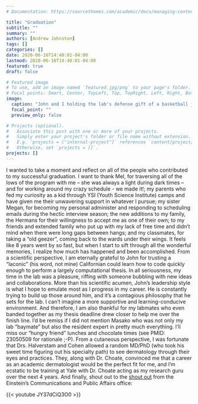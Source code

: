 ```yaml
---
# Documentation: https://sourcethemes.com/academic/docs/managing-content/

title: "Graduation"
subtitle: ""
summary: ""
authors: [Andrew Johnston]
tags: []
categories: []
date: 2020-06-16T14:40:01-04:00
lastmod: 2020-06-16T14:40:01-04:00
featured: true
draft: false

# Featured image
# To use, add an image named `featured.jpg/png` to your page's folder.
# Focal points: Smart, Center, TopLeft, Top, TopRight, Left, Right, BottomLeft, Bottom, BottomRight.
image:
  caption: "John and I holding the lab's defense gift of a basketball jersey with the number eleven for being the 11th graduating student from John's lab."
  focal_point: ""
  preview_only: false

# Projects (optional).
#   Associate this post with one or more of your projects.
#   Simply enter your project's folder or file name without extension.
#   E.g. `projects = ["internal-project"]` references `content/project/deep-learning/index.md`.
#   Otherwise, set `projects = []`.
projects: []
---
```


I wanted to take a moment and reflect on all of the people who contributed to my successful graduation. I want to thank Mel, for traversing all of the lows of the program with me – she was always a light during dark times – and for working around my crazy schedule  - we made it!; my parents who fed my curiosity as a kid through YSI (Youth Science Institute) camps and have given me their unwavering support in whatever I pursue; my sister Megan, for becoming my personal administer and responding to scheduling emails during the hectic interview season; the new additions to my family, the Hermans for their willingness to accept me as one of their own; to my friends and extended family who put up with my lack of free time and didn’t mind when there were long gaps between hangs; and my classmates, for taking a “old geezer”, coming back to the wards under their wings. It feels like 8 years went by so fast, but when I start to sift through all the wonderful memories, I realize how much has happened and been accomplished.
From a scientific perspective, I am eternally grateful to John for trusting a “laconic” (his word, not mine) Californian could learn how to code quickly enough to perform a largely computational thesis. In all seriousness, my time in the lab was a pleasure, riffing with someone bubbling with new ideas and collaborations. More than his scientific acumen, John’s leadership style is what I hope to emulate most as I progress in my career. He is constantly trying to build up those around him, and it’s a contagious philosophy that he sets for the lab. I can’t imagine a more supportive and learning-conducive environment. And therefore, I am also thankful for my labmates who even banded together as my thesis deadline drew closer to help me over the finish line. I’d be remiss if I did not mention Masako who was not only my lab “baymate” but also the resident expert in pretty much everything. I’ll miss our “hungry friend” lunches and chocolate times (see PMID: 23050509 for rationale ;-P).
From a cutaneous perspective, I was fortunate that Drs. Halverstam and Cohen allowed a random MD/PhD (who took his sweet time figuring out his specialty path) to see dermatology through their eyes and practices. They, along with Dr. Choate, convinced me that a career as an academic dermatologist would be the perfect fit for me, and I’m ecstatic to be training at Yale with Dr. Choate acting as my research guru over the next 4 years.
And finally, shout out to the [shout out]( https://einstein.yu.edu/features/2364/stand-by-me-why-mentors-are-so-important-to-phd-students/) from the Einstein’s Communications and Public Affairs office:

{{< youtube JY37dCiQ3O0 >}}
